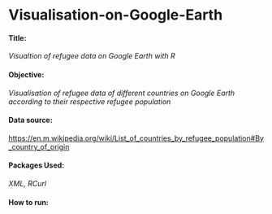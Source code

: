 # Visualisation-on-Google-Earth

#### Title: 
*Visualtion of refugee data on Google Earth with R*

#### Objective: 
*Visualisation of refugee data of different countries on Google Earth according to their respective refugee population*

#### Data source:
https://en.m.wikipedia.org/wiki/List_of_countries_by_refugee_population#By_country_of_origin

#### Packages Used: 
*XML, RCurl*

#### How to run: 